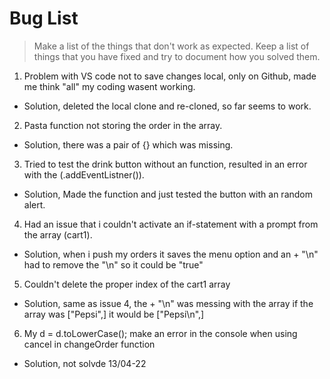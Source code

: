 # Bug List

> Make a list of the things that don't work as expected. Keep a list of things that you have fixed and try to document how you solved them.

1. Problem with VS code not to save changes local, only on Github, made me think "all" my coding wasent working.
- Solution, deleted the local clone and re-cloned, so far seems to work.
2. Pasta function not storing the order in the array.
- Solution, there was a pair of {} which was missing.
3. Tried to test the drink button without an function, resulted in an error with the (.addEventListner()).
- Solution, Made the function and just tested the button with an random alert.
4. Had an issue that i couldn't activate an if-statement with a prompt from the array (cart1).
- Solution, when i push my orders it saves the menu option and an + "\n" had to remove the "\n" so it could be "true"
5. Couldn't delete the proper index of the cart1 array
- Solution, same as issue 4, the + "\n" was messing with the array if the array was ["Pepsi",] it would be ["Pepsi\n",]
6. My d = d.toLowerCase(); make an error in the console when using cancel in changeOrder function
- Solution, not solvde 13/04-22
